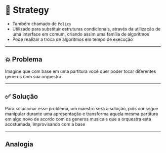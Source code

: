# 🧩 Strategy
- Também chamado de `Policy`
- Utilizado para substituir estruturas condicionais, através da utilização de uma interface em comum, criando assim
uma família de algoritmos
- Pode realizar a troca de algoritmos em tempo de execução

---
## 💥 Problema
Imagine que com base em uma partitura você quer poder tocar diferentes generos com sua orquestra

---
## ✅ Solução
Para solucionar esse problema, um maestro será a solução, pois consegue manipular durante uma apresentação 
e transforma aquela mesma partitura em algo novo de acordo com os generos musicais que a orquestra está acostumada, 
improvisando com a base

---

## Analogia
